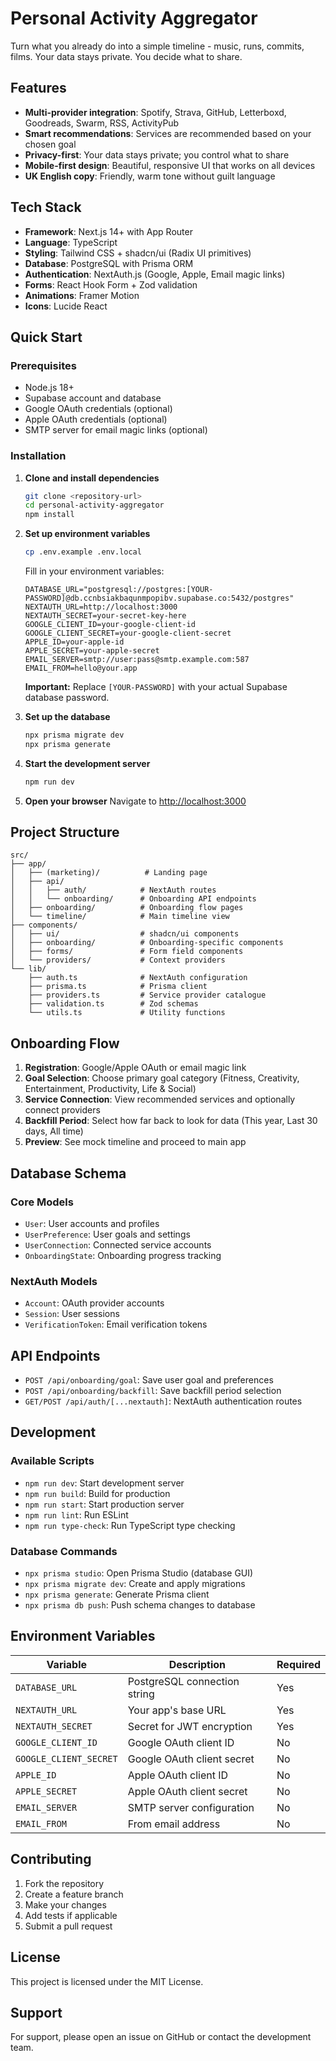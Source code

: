 # Personal Activity Aggregator

Turn what you already do into a simple timeline - music, runs, commits, films. Your data stays private. You decide what to share.

## Features

- **Multi-provider integration**: Spotify, Strava, GitHub, Letterboxd, Goodreads, Swarm, RSS, ActivityPub
- **Smart recommendations**: Services are recommended based on your chosen goal
- **Privacy-first**: Your data stays private; you control what to share
- **Mobile-first design**: Beautiful, responsive UI that works on all devices
- **UK English copy**: Friendly, warm tone without guilt language

## Tech Stack

- **Framework**: Next.js 14+ with App Router
- **Language**: TypeScript
- **Styling**: Tailwind CSS + shadcn/ui (Radix UI primitives)
- **Database**: PostgreSQL with Prisma ORM
- **Authentication**: NextAuth.js (Google, Apple, Email magic links)
- **Forms**: React Hook Form + Zod validation
- **Animations**: Framer Motion
- **Icons**: Lucide React

## Quick Start

### Prerequisites

- Node.js 18+ 
- Supabase account and database
- Google OAuth credentials (optional)
- Apple OAuth credentials (optional)
- SMTP server for email magic links (optional)

### Installation

1. **Clone and install dependencies**
   ```bash
   git clone <repository-url>
   cd personal-activity-aggregator
   npm install
   ```

2. **Set up environment variables**
   ```bash
   cp .env.example .env.local
   ```
   
   Fill in your environment variables:
   ```env
   DATABASE_URL="postgresql://postgres:[YOUR-PASSWORD]@db.ccnbsiakbaqunmpopibv.supabase.co:5432/postgres"
   NEXTAUTH_URL=http://localhost:3000
   NEXTAUTH_SECRET=your-secret-key-here
   GOOGLE_CLIENT_ID=your-google-client-id
   GOOGLE_CLIENT_SECRET=your-google-client-secret
   APPLE_ID=your-apple-id
   APPLE_SECRET=your-apple-secret
   EMAIL_SERVER=smtp://user:pass@smtp.example.com:587
   EMAIL_FROM=hello@your.app
   ```
   
   **Important:** Replace `[YOUR-PASSWORD]` with your actual Supabase database password.

3. **Set up the database**
   ```bash
   npx prisma migrate dev
   npx prisma generate
   ```

4. **Start the development server**
   ```bash
   npm run dev
   ```

5. **Open your browser**
   Navigate to [http://localhost:3000](http://localhost:3000)

## Project Structure

```
src/
├── app/
│   ├── (marketing)/          # Landing page
│   ├── api/
│   │   ├── auth/            # NextAuth routes
│   │   └── onboarding/      # Onboarding API endpoints
│   ├── onboarding/          # Onboarding flow pages
│   └── timeline/            # Main timeline view
├── components/
│   ├── ui/                  # shadcn/ui components
│   ├── onboarding/          # Onboarding-specific components
│   ├── forms/               # Form field components
│   └── providers/           # Context providers
└── lib/
    ├── auth.ts              # NextAuth configuration
    ├── prisma.ts            # Prisma client
    ├── providers.ts         # Service provider catalogue
    ├── validation.ts        # Zod schemas
    └── utils.ts             # Utility functions
```

## Onboarding Flow

1. **Registration**: Google/Apple OAuth or email magic link
2. **Goal Selection**: Choose primary goal category (Fitness, Creativity, Entertainment, Productivity, Life & Social)
3. **Service Connection**: View recommended services and optionally connect providers
4. **Backfill Period**: Select how far back to look for data (This year, Last 30 days, All time)
5. **Preview**: See mock timeline and proceed to main app

## Database Schema

### Core Models
- `User`: User accounts and profiles
- `UserPreference`: User goals and settings
- `UserConnection`: Connected service accounts
- `OnboardingState`: Onboarding progress tracking

### NextAuth Models
- `Account`: OAuth provider accounts
- `Session`: User sessions
- `VerificationToken`: Email verification tokens

## API Endpoints

- `POST /api/onboarding/goal`: Save user goal and preferences
- `POST /api/onboarding/backfill`: Save backfill period selection
- `GET/POST /api/auth/[...nextauth]`: NextAuth authentication routes

## Development

### Available Scripts

- `npm run dev`: Start development server
- `npm run build`: Build for production
- `npm run start`: Start production server
- `npm run lint`: Run ESLint
- `npm run type-check`: Run TypeScript type checking

### Database Commands

- `npx prisma studio`: Open Prisma Studio (database GUI)
- `npx prisma migrate dev`: Create and apply migrations
- `npx prisma generate`: Generate Prisma client
- `npx prisma db push`: Push schema changes to database

## Environment Variables

| Variable | Description | Required |
|----------|-------------|----------|
| `DATABASE_URL` | PostgreSQL connection string | Yes |
| `NEXTAUTH_URL` | Your app's base URL | Yes |
| `NEXTAUTH_SECRET` | Secret for JWT encryption | Yes |
| `GOOGLE_CLIENT_ID` | Google OAuth client ID | No |
| `GOOGLE_CLIENT_SECRET` | Google OAuth client secret | No |
| `APPLE_ID` | Apple OAuth client ID | No |
| `APPLE_SECRET` | Apple OAuth client secret | No |
| `EMAIL_SERVER` | SMTP server configuration | No |
| `EMAIL_FROM` | From email address | No |

## Contributing

1. Fork the repository
2. Create a feature branch
3. Make your changes
4. Add tests if applicable
5. Submit a pull request

## License

This project is licensed under the MIT License.

## Support

For support, please open an issue on GitHub or contact the development team.
